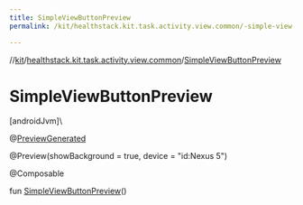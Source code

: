 ```yaml
---
title: SimpleViewButtonPreview
permalink: /kit/healthstack.kit.task.activity.view.common/-simple-view-button-preview.html

---
```

//[kit](../../index.html)/[healthstack.kit.task.activity.view.common](index.html)/[SimpleViewButtonPreview](-simple-view-button-preview.html)



# SimpleViewButtonPreview



[androidJvm]\




@[PreviewGenerated](../healthstack.kit.annotation/-preview-generated/index.html)



@Preview(showBackground = true, device = &quot;id:Nexus 5&quot;)



@Composable



fun [SimpleViewButtonPreview](-simple-view-button-preview.html)()




